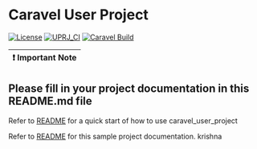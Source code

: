 # Caravel User Project

[![License](https://img.shields.io/badge/License-Apache%202.0-blue.svg)](https://opensource.org/licenses/Apache-2.0) [![UPRJ_CI](https://github.com/efabless/caravel_project_example/actions/workflows/user_project_ci.yml/badge.svg)](https://github.com/efabless/caravel_project_example/actions/workflows/user_project_ci.yml) [![Caravel Build](https://github.com/efabless/caravel_project_example/actions/workflows/caravel_build.yml/badge.svg)](https://github.com/efabless/caravel_project_example/actions/workflows/caravel_build.yml)

| :exclamation: Important Note            |
|-----------------------------------------|

## Please fill in your project documentation in this README.md file 

Refer to [README](docs/source/quickstart.rst) for a quick start of how to use caravel_user_project

Refer to [README](docs/source/index.rst) for this sample project documentation. 
krishna
